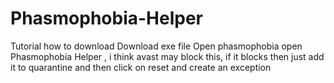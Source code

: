 # Phasmophobia-Helper


Tutorial how to download
Download exe file
Open phasmophobia
open Phasmophobia Helper
,
i think avast may block this, if it blocks then
just add it to 
quarantine and then click on reset and create an exception
